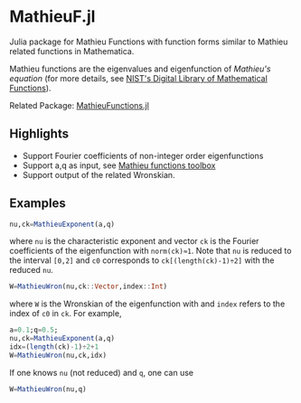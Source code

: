 # MathieuF.jl

Julia package for Mathieu Functions with function forms similar to Mathieu related functions in Mathematica.

Mathieu functions are the eigenvalues and eigenfunction of *Mathieu's
equation* (for more details, see [NIST's Digital Library of
Mathematical Functions](http://dlmf.nist.gov/28)).

Related Package: [MathieuFunctions.jl](https://github.com/BBN-Q/MathieuFunctions.jl)

## Highlights
- Support Fourier coefficients of non-integer order eigenfunctions
- Support a,q as input, see [Mathieu functions toolbox](https://atoms.scilab.org/toolboxes/Mathieu/4.0.61)
- Support output of the related Wronskian.


## Examples

```julia
nu,ck=MathieuExponent(a,q)
```
where `nu` is the characteristic exponent and vector `ck` is the Fourier coefficients of the eigenfunction with `norm(ck)≈1`.
Note that `nu` is reduced to the interval `[0,2]` and `c0` corresponds to `ck[(length(ck)-1)÷2]` with the reduced `nu`.

```julia
W=MathieuWron(nu,ck::Vector,index::Int)
```
where `W` is the Wronskian of the eigenfunction with and `index` refers to the index of `c0` in `ck`. 
For example, 
```julia
a=0.1;q=0.5;
nu,ck=MathieuExponent(a,q)
idx=(length(ck)-1)÷2+1
W=MathieuWron(nu,ck,idx)
```

If one knows `nu` (not reduced) and `q`, one can use
```julia
W=MathieuWron(nu,q)
```


